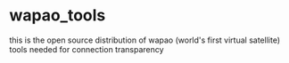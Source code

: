 # wapao_tools
this is the open source distribution of wapao (world's first virtual satellite) tools needed for connection transparency
